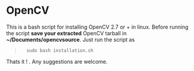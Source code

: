 OpenCV
======
This is a bash script for installing OpenCV 2.7 or + in linux. Before running the script **save your extracted** OpenCV tarball in **~/Documents/opencvsource**. Just run the script as 

>       sudo bash installation.sh

Thats it ! . Any suggestions are welcome.
